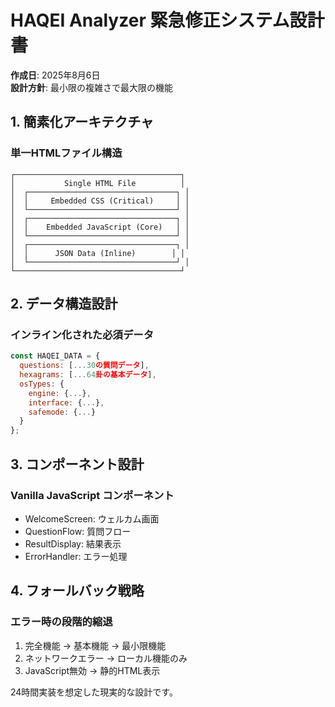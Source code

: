 # HAQEI Analyzer 緊急修正システム設計書

**作成日**: 2025年8月6日  
**設計方針**: 最小限の複雑さで最大限の機能

## 1. 簡素化アーキテクチャ

### 単一HTMLファイル構造
```
┌─────────────────────────────────────┐
│           Single HTML File          │
│  ┌─────────────────────────────────┐ │
│  │     Embedded CSS (Critical)     │ │
│  └─────────────────────────────────┘ │
│  ┌─────────────────────────────────┐ │
│  │    Embedded JavaScript (Core)   │ │
│  └─────────────────────────────────┘ │
│  ┌─────────────────────────────────┐ │
│  │      JSON Data (Inline)        │ │
│  └─────────────────────────────────┘ │
└─────────────────────────────────────┘
```

## 2. データ構造設計

### インライン化された必須データ
```javascript
const HAQEI_DATA = {
  questions: [...30の質問データ],
  hexagrams: [...64卦の基本データ],  
  osTypes: {
    engine: {...},
    interface: {...},
    safemode: {...}
  }
};
```

## 3. コンポーネント設計

### Vanilla JavaScript コンポーネント
- WelcomeScreen: ウェルカム画面
- QuestionFlow: 質問フロー
- ResultDisplay: 結果表示
- ErrorHandler: エラー処理

## 4. フォールバック戦略

### エラー時の段階的縮退
1. 完全機能 → 基本機能 → 最小限機能
2. ネットワークエラー → ローカル機能のみ
3. JavaScript無効 → 静的HTML表示

24時間実装を想定した現実的な設計です。